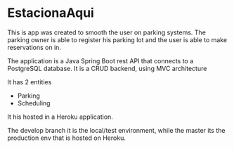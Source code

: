 # EstacionaAqui

This is app was created to smooth the user on parking systems. The parking owner is able to register his parking lot and the user is able to make reservations on in.

The application is a Java Spring Boot rest API that connects to a PostgreSQL database.
It is a CRUD backend, using MVC architecture

It has 2 entities
  * Parking
  * Scheduling

It his hosted in a Heroku application.

The develop branch it is the local/test environment, while the master its the production env that is hosted on Heroku.
